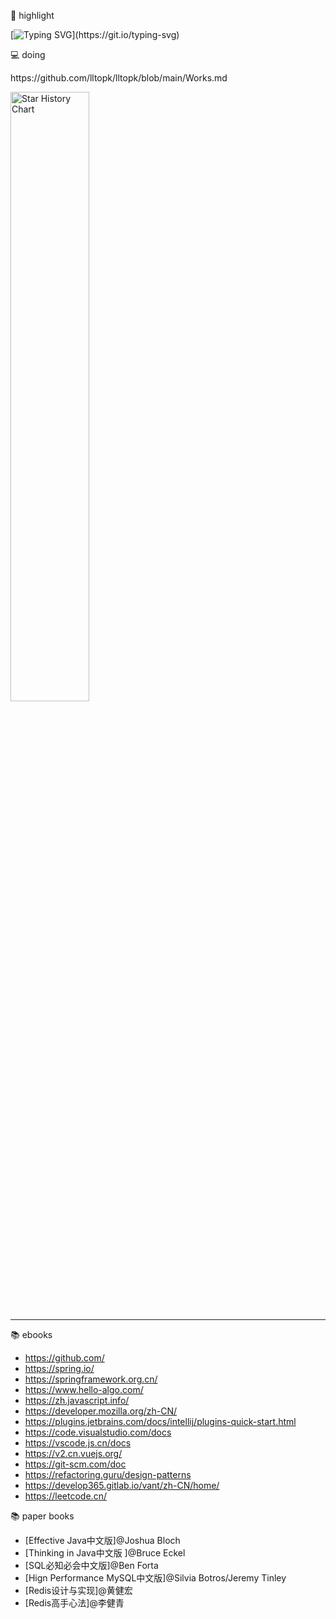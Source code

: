 <!--
**lltopk/lltopk** is a ✨ _special_ ✨ repository because its `README.md` (this file) appears on your GitHub profile.

Here are some ideas to get you started:

- 🔭 I’m currently working on ...
- 🌱 I’m currently learning ...
- 👯 I’m looking to collaborate on ...
- 🤔 I’m looking for help with ...
- 💬 Ask me about ...
- 📫 How to reach me: ...
- 😄 Pronouns: ...
- ⚡ Fun fact: ...
- Hi there 👋
-->
👋 highlight

[![Typing SVG](https://readme-typing-svg.demolab.com?font=Exo+2&size=18&pause=1000&vCenter=true&width=700&lines=🧠brain+🤔ideas+🍂details+🌳forms+📰docs...)](https://git.io/typing-svg)

💻 doing
<p>https://github.com/lltopk/lltopk/blob/main/Works.md</p>

<picture>
  <img
    alt="Star History Chart"
    src="https://api.star-history.com/svg?repos=lltopk/data-desensitization,lltopk/feignx-plugin,lltopk/clear-unused-images-in-markdowns&type=Date&theme=dark"
    style="width: 50%; height: 50%;"
  />
</picture>

---
📚 ebooks
- https://github.com/
- https://spring.io/
- https://springframework.org.cn/
- https://www.hello-algo.com/
- https://zh.javascript.info/
- https://developer.mozilla.org/zh-CN/
- https://plugins.jetbrains.com/docs/intellij/plugins-quick-start.html
- https://code.visualstudio.com/docs
- https://vscode.js.cn/docs
- https://v2.cn.vuejs.org/
- https://git-scm.com/doc
- https://refactoring.guru/design-patterns
- https://develop365.gitlab.io/vant/zh-CN/home/
- https://leetcode.cn/

📚 paper books
- [Effective Java中文版]@Joshua Bloch
- [Thinking in Java中文版 ]@Bruce Eckel
- [SQL必知必会中文版]@Ben Forta
- [Hign Performance MySQL中文版]@Silvia Botros/Jeremy Tinley
- [Redis设计与实现]@黄健宏
- [Redis高手心法]@李健青

